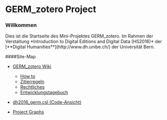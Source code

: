 # GERM_zotero Project
### Willkommen
<p>
Dies ist die Startseite des Mini-Projektes GERM_zotero. Im Rahmen der Verstaltung *Introduction to Digital Editions and Digital Data (HS2016)* der [**Digital Humanities**](http://www.dh.unibe.ch/) der Universität Bern.

####Site-Map
* <a href="https://github.com/DH2016Zotero/GERM_zotero/wiki">GERM_zotero Wiki</a>
  * <a href="https://github.com/DH2016Zotero/GERM_zotero/wiki/how-to">How to</a>
  * <a href="https://github.com/DH2016Zotero/GERM_zotero/wiki/Zitierregeln-nach-Prof.-Dr.-Hentschel">Zitierregeln</a>
  * <a href="https://github.com/DH2016Zotero/GERM_zotero/wiki/Rechtliches">Rechtliches</a>
  * <a href="https://github.com/DH2016Zotero/GERM_zotero/wiki/Entwicklungstagebuch">Entwicklungstagebuch</a>
* <a href="https://github.com/DH2016Zotero/GERM_zotero/commit/ed0fca4917a7c0fedb2da43b96c63cdcc24635bc">dh2016_germ.csl (Code-Ansicht)</a>

* <a href="https://github.com/DH2016Zotero/GERM_zotero/graphs/contributors">Project Graphs</a>
